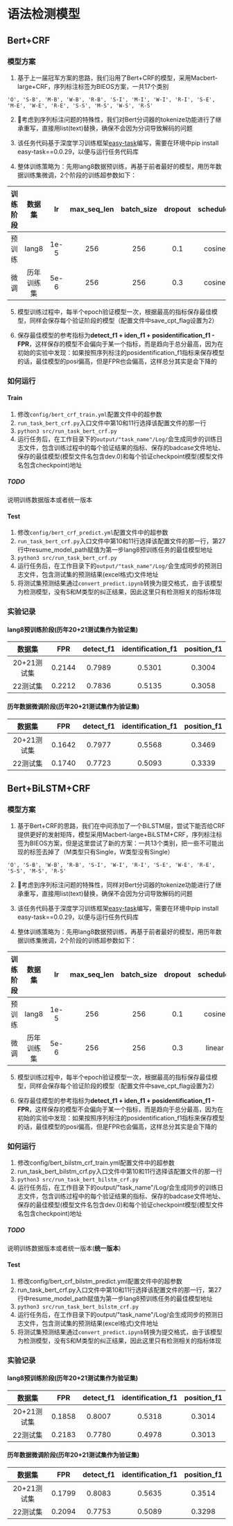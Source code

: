 # 语法检测模型
## Bert+CRF
### 模型方案
1. 基于上一届冠军方案的思路，我们沿用了Bert+CRF的模型，采用Macbert-large+CRF，序列标注标签为BIEOS方案，一共17个类别

`'O', 'S-B', 'M-B', 'W-B', 'R-B', 'S-I', 'M-I', 'W-I', 'R-I', 'S-E', 'M-E', 'W-E', 'R-E', 'S-S', 'M-S', 'W-S', 'R-S'`

2. 考虑到序列标注问题的特殊性，我们对Bert分词器的tokenize功能进行了继承重写，直接用list(text)替换，确保不会因为分词导致解码的问题

3. 该任务代码基于深度学习训练框架[easy-task](https://github.com/AI-confused/easy_task)编写，需要在环境中pip install easy-task==0.0.29，以便与运行任务代码库

4. 整体训练策略为：先用lang8数据预训练，再基于前者最好的模型，用历年数据训练集微调，2个阶段的训练超参数如下：

| 训练阶段| 数据集  | lr     |max_seq_len|batch_size|dropout|scheduler|warmup|epoch|GPU卡数|梯度累积|seed|
|:-------:|:-------:|:-----:|:-------:|:--------:|:------:|:-----:|:--------:|:-----:|:--------:|:--------:|:--------:|
|预训练| lang8   |  1e-5  |256        |256       |0.1    |   cosine|0.0|10   |8|1|99|
|微调| 历年训练集|     5e-6   |256|256|0.3|cosine|0.0|10|8|1|99|

5. 模型训练过程中，每半个epoch验证模型一次，根据最高的指标保存最佳模型，同样会保存每个验证阶段的模型（配置文件中save_cpt_flag设置为2）

6. 保存最佳模型的参考指标为**detect_f1 + iden_f1 + posidentification_f1 - FPR**，这样保存的模型不会偏向于某一个指标，而是趋向于总分最高，因为在初始的实验中发现：如果按照序列标注的posidentification_f1指标来保存模型的话，最佳模型的posi偏高，但是FPR也会偏高，这样总分其实是会下降的

### 如何运行
#### Train
1. 修改`config/bert_crf_train.yml`配置文件中的超参数
2. `run_task_bert_crf.py`入口文件中第10和11行选择该配置文件的那一行
3. `python3 src/run_task_bert_crf.py`
4. 运行任务后，在工作目录下的`output/"task_name"/Log/`会生成同步的训练日志文件，包含训练过程中的每个验证结果的指标、保存的badcase文件地址、保存的最佳模型(模型文件名包含dev.0)和每个验证checkpoint模型(模型文件名包含checkpoint)地址
##### **TODO**
说明训练数据版本或者统一版本
#### Test
1. 修改`config/bert_crf_predict.yml`配置文件中的超参数
2. `run_task_bert_crf.py`入口文件中第10和11行选择该配置文件的那一行，第27行中resume_model_path赋值为第一步lang8预训练任务的最佳模型地址
3. `python3 src/run_task_bert_crf.py`
4. 运行任务后，在工作目录下的`output/"task_name"/Log/`会生成同步的预测日志文件，包含测试集的预测结果(excel格式)文件地址
5. 将测试集预测结果通过`convert_predict.ipynb`转换为提交格式，由于该模型为检测模型，没有S和M类型的纠正结果，因此这里只有检测相关的指标体现
### 实验记录
#### lang8预训练阶段(历年20+21测试集作为验证集)
|数据集|  FPR |   detect_f1 |   identification_f1 |   position_f1 |
|:---:|:---:|:---:|:---:|:---:|
|20+21测试集|0.2144|0.7989|0.5301|0.3004|
|22测试集|0.2212|0.7836|0.5135|0.3058|
#### 历年数据微调阶段(历年20+21测试集作为验证集)
|数据集|  FPR |   detect_f1 |   identification_f1 |   position_f1 |
|:---:|:---:|:---:|:---:|:---:|
|20+21测试集|0.1642|0.7977|0.5568|0.3469|
|22测试集|0.1740|0.7723|0.5093|0.3339|
## Bert+BiLSTM+CRF
### 模型方案
1. 基于Bert+CRF的思路，我们在中间添加了一个BiLSTM层，尝试下能否给CRF提供更好的发射矩阵，模型采用Macbert-large+BiLSTM+CRF，序列标注标签为BIEOS方案，但是这里尝试了新的方案：一共13个类别，把一些不可能出现的标签去掉了（M类型只有Single，W类型没有Single）

`'O', 'S-B', 'W-B', 'R-B', 'S-I', 'W-I', 'R-I', 'S-E', 'W-E', 'R-E', 'S-S', 'M-S', 'R-S'`

2. 考虑到序列标注问题的特殊性，同样对Bert分词器的tokenize功能进行了继承重写，直接用list(text)替换，确保不会因为分词导致解码的问题

3. 该任务代码基于深度学习训练框架[easy-task](https://github.com/AI-confused/easy_task)编写，需要在环境中pip install easy-task==0.0.29，以便与运行任务代码库

4. 整体训练策略为：先用lang8数据预训练，再基于前者最好的模型，用历年数据训练集微调，2个阶段的训练超参数如下：

| 训练阶段| 数据集  | lr     |max_seq_len|batch_size|dropout|scheduler|warmup|epoch|GPU卡数|梯度累积|seed|
|:-------:|:-------:|:-----:|:-----:|:-------:|:--------:|:------:|:-----:|:--------:|:-----:|:--------:|:--------:|
|预训练| lang8   |  1e-5  |256        |256       |0.1    |   cosine|0.0|10   |4|2|99|
|微调| 历年训练集|     5e-6   |256|256|0.3|linear|0.1|10|2|4|99|

5. 模型训练过程中，每半个epoch验证模型一次，根据最高的指标保存最佳模型，同样会保存每个验证阶段的模型（配置文件中save_cpt_flag设置为2）

6. 保存最佳模型的参考指标为**detect_f1 + iden_f1 + posidentification_f1 - FPR**，这样保存的模型不会偏向于某一个指标，而是趋向于总分最高，因为在初始的实验中发现：如果按照序列标注的posidentification_f1指标来保存模型的话，最佳模型的posi偏高，但是FPR也会偏高，这样总分其实是会下降的
### 如何运行
1. 修改config/bert_bilstm_crf_train.yml配置文件中的超参数
2. run_task_bert_bilstm_crf.py入口文件中第10和11行选择该配置文件的那一行
3. `python3 src/run_task_bert_bilstm_crf.py`
4. 运行任务后，在工作目录下的output/"task_name"/Log/会生成同步的训练日志文件，包含训练过程中的每个验证结果的指标、保存的badcase文件地址、保存的最佳模型(模型文件名包含dev.0)和每个验证checkpoint模型(模型文件名包含checkpoint)地址
##### **TODO**
说明训练数据版本或者统一版本(**统一版本**)
#### Test
1. 修改config/bert_crf_bilstm_predict.yml配置文件中的超参数
2. run_task_bert_crf.py入口文件中第10和11行选择该配置文件的那一行，第27行中resume_model_path赋值为第一步lang8预训练任务的最佳模型地址
3. `python3 src/run_task_bert_bilstm_crf.py`
4. 运行任务后，在工作目录下的output/"task_name"/Log/会生成同步的预测日志文件，包含测试集的预测结果(excel格式)文件地址
5. 将测试集预测结果通过`convert_predict.ipynb`转换为提交格式，由于该模型为检测模型，没有S和M类型的纠正结果，因此这里只有检测相关的指标体现
### 实验记录
#### lang8预训练阶段(历年20+21测试集作为验证集)
|数据集|  FPR |   detect_f1 |   identification_f1 |   position_f1 |
|:---:|:---:|:---:|:---:|:---:|
|20+21测试集|0.1858|0.8007|0.5318|0.3014|
|22测试集|0.2183|0.7780|0.4978|0.3013|
#### 历年数据微调阶段(历年20+21测试集作为验证集)
|数据集|  FPR |   detect_f1 |   identification_f1 |   position_f1 |
|:---:|:---:|:---:|:---:|:---:|
|20+21测试集|0.1799|0.8083|0.5635|0.3514|
|22测试集|0.2094|0.7753|0.5089|0.3298|